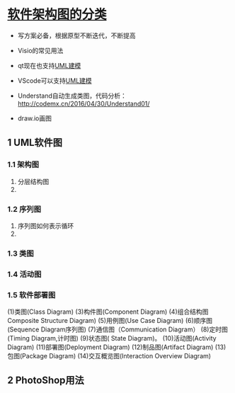 # [软件架构图的分类](./)     

- 写方案必备，根据原型不断迭代，不断提高     

- Visio的常见用法    

- qt现在也支持[UML建模](http://www.myexceptions.net/qt/1632331.html    )  

- VScode可以支持[UML建模](https://blog.csdn.net/qq_39032076/article/details/114697717?utm_medium=distribute.pc_relevant.none-task-blog-2%7Edefault%7EBlogCommendFromMachineLearnPai2%7Edefault-1.control&depth_1-utm_source=distribute.pc_relevant.none-task-blog-2%7Edefault%7EBlogCommendFromMachineLearnPai2%7Edefault-1.control)  

- Understand自动生成类图，代码分析：http://codemx.cn/2016/04/30/Understand01/    

- draw.io画图  

  

## 1 UML软件图   
### 1.1 架构图    
1. 分层结构图   
2. 

### 1.2  序列图    
1. 序列图如何表示循环   
2. 

### 1.3  类图      



### 1.4 活动图     



### 1.5 软件部署图      


(1)类图(Class Diagram)
(3)构件图(Component Diagram)
(4)组合结构图Composite Structure Diagram)
(5)用例图(Use Case Diagram)
(6)顺序图(Sequence Diagram序列图)
(7)通信图（Communication Diagram）
(8)定时图(Timing Diagram,计时图)
(9)状态图( State Diagram)。
(10)活动图(Activity Diagram)
(11)部署图(Deployment Diagram)
(12)制品图(Artifact Diagram)
(13)包图(Package Diagram)
(14)交互概览图(Interaction Overview Diagram)








## 2 PhotoShop用法   

